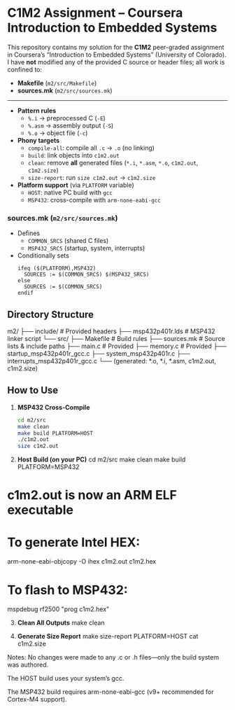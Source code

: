 # C1M2 Assignment – Coursera Introduction to Embedded Systems

This repository contains my solution for the **C1M2** peer-graded assignment in Coursera’s “Introduction to Embedded Systems” (University of Colorado).
I have **not** modified any of the provided C source or header files; all work is confined to:

- **Makefile** (`m2/src/Makefile`)
- **sources.mk** (`m2/src/sources.mk`)

---

- **Pattern rules**
  - `%.i` → preprocessed C (`-E`)
  - `%.asm` → assembly output (`-S`)
  - `%.o` → object file (`-c`)
- **Phony targets**
  - `compile-all`: compile all `.c` → `.o` (no linking)
  - `build`: link objects into `c1m2.out`
  - `clean`: remove **all** generated files (`*.i`, `*.asm`, `*.o`, `c1m2.out`, `c1m2.size`)
  - `size-report`: run `size c1m2.out` → `c1m2.size`
- **Platform support** (via `PLATFORM` variable)
  - `HOST`: native PC build with `gcc`
  - `MSP432`: cross-compile with `arm-none-eabi-gcc`

### sources.mk (`m2/src/sources.mk`)

- Defines
  - `COMMON_SRCS` (shared C files)
  - `MSP432_SRCS` (startup, system, interrupts)
- Conditionally sets
  ```make
  ifeq ($(PLATFORM),MSP432)
    SOURCES := $(COMMON_SRCS) $(MSP432_SRCS)
  else
    SOURCES := $(COMMON_SRCS)
  endif

## Directory Structure

m2/
├── include/ # Provided headers
├── msp432p401r.lds # MSP432 linker script
└── src/
├── Makefile # Build rules
├── sources.mk # Source lists & include paths
├── main.c # Provided
├── memory.c # Provided
├── startup_msp432p401r_gcc.c
├── system_msp432p401r.c
├── interrupts_msp432p401r_gcc.c
└── (generated: *.o, *.i, *.asm, c1m2.out, c1m2.size)

## How to Use

1. **MSP432 Cross-Compile**
   ```bash
   cd m2/src
   make clean
   make build PLATFORM=HOST
   ./c1m2.out
   size c1m2.out

2. **Host Build (on your PC)**
cd m2/src
make clean
make build PLATFORM=MSP432
# c1m2.out is now an ARM ELF executable
# To generate Intel HEX:
arm-none-eabi-objcopy -O ihex c1m2.out c1m2.hex
# To flash to MSP432:
mspdebug rf2500 "prog c1m2.hex"

3. **Clean All Outputs**
make clean

4. **Generate Size Report**
make size-report PLATFORM=HOST
cat c1m2.size

Notes:
No changes were made to any .c or .h files—only the build system was authored.

The HOST build uses your system’s gcc.

The MSP432 build requires arm-none-eabi-gcc (v9+ recommended for Cortex-M4 support).


